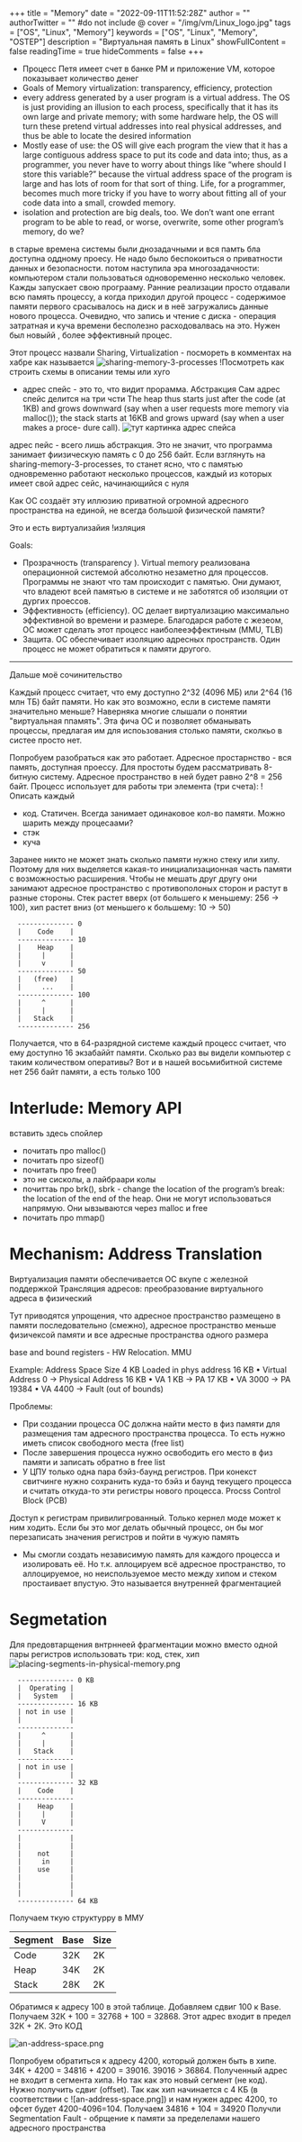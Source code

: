 +++
title = "Memory"
date = "2022-09-11T11:52:28Z"
author = ""
authorTwitter = "" #do not include @
cover = "/img/vm/Linux_logo.jpg"
tags = ["OS", "Linux", "Memory"]
keywords = ["OS", "Linux", "Memory", "OSTEP"]
description = "Виртуальная память в Linux"
showFullContent = false
readingTime = true
hideComments = false
+++

- Процесс Петя имеет счет в банке PM и приложение VM, которое показывает количество денег
- Goals of Memory virtualization: transparency, efficiency, protection
- every address generated
by a user program is a virtual address. The OS is just providing an illusion
to each process, specifically that it has its own large and private memory; with
some hardware help, the OS will turn these pretend virtual addresses into real
physical addresses, and thus be able to locate the desired information
- Mostly ease of use: the OS will give each program the view that it
has a large contiguous address space to put its code and data into; thus, as a
programmer, you never have to worry about things like “where should I store this
variable?” because the virtual address space of the program is large and has lots
of room for that sort of thing. Life, for a programmer, becomes much more tricky
if you have to worry about fitting all of your code data into a small, crowded
memory.
- isolation and protection are big deals, too. We don’t want
one errant program to be able to read, or worse, overwrite, some other program’s
memory, do we?


в старые времена системы были днозадачными и вся памть бла доступна оддному проесу. Не надо было беспокоиться о приватности данных и безопасности. потом наступила эра многозадачности: компьютером стали пользоваться одновоременно несколько человек. Кажды запускает свою програаму. Ранние реализации просто отдавали всю память процессу, а когда приходил другой процесс - содержимое памяти первого срасывалось на диск и в неё загружались данные нового процесса.
Очевидно, что запись и чтение с диска - операция затратная и куча времени бесполезно расходовалвась на это. Нужен был новыйй , более эффективный процес.

Этот процесс назвали Sharing, Virtualization - посмореть в комментах на хабре как называется
![sharing-memory-3-processes](/img/vm/sharing-memory-3-processes.png)
!Посмотреть как строить схемы в описании темы или хуго


- адрес спейс - это то, что видит прорамма. Абстракция
Сам адрес спейс делится на три чсти
The heap thus starts just after the code (at 1KB) and grows
downward (say when a user requests more memory via malloc()); the
stack starts at 16KB and grows upward (say when a user makes a proce-
dure call).
![тут картинка адрес спейса]()

адрес пейс - всего лишь абстракция. Это не значит, что программа занимает фиизическую память с 0 до 256 байт. Если взглянуть на sharing-memory-3-processes, то станет ясно, что с памятью одновременно работают несколько процессов, каждый из которых имеет свой адрес сейс, начинающийся с нуля

Как ОС создаёт эту иллюзию приватной огромной адресного пространства на единой, не всегда большой физической памяти?


Это и есть виртуализайия
!изляция



Goals:
- Прозрачность (transparency ). Virtual memory реализована операционной системой абсолютно незаметно для процессов. Программы не знают что там происходит с памятью. Они думают, что владеют всей памятью в системе и не заботятся об изоляции от дургих проессов.
- Эффективность (efficiency). ОС делает виртуализацию максимально эффективной во времени и размере. Благодарся работе с жезеом, ОС может сделать этот процесс наиболееэффектиным (MMU, TLB)
- Защита. ОС обеспечивает изоляцию адресных пространств. Один процесс не может обратиться к памяти другого.
---
Дальше моё сочинительство


Каждый процесс считает, что ему доступно 2^32 (4096 МБ) или 2^64 (16 млн ТБ) байт памяти. Но как это возможно, если в системе памяти значительно меньше?
Наверняка многие слышали о понятии "виртуальная ппамять". Эта фича ОС и позволяет обманывать процессы, предлагая им для испоьзования столько памяти, сколкьо в систее просто нет.

Попробуем разобраться как это работает.
Адресное простарнство - вся память, доступная проессу. Для простоты будем рассматривать 8-битную систему. Адресное пространство в ней будет равно 2^8 = 256 байт. 
Процесс использует для работы три элемента (три счета): 
!Описать каждый
- код. Статичен. Всегда занимает одинаковое кол-во памяти. Можно шарить между процесаами?
- стэк
- куча

Заранее никто не может знать сколько памяти нужно стеку или хипу. Поэтому для них выделяется какая-то инициализационная часть памяти с возможностью расширения. Чтобы не мешать друг другу они занимают адресное пространство с противополоных сторон и растут в разные стороны. Стек растет вверх (от большего к меньшему: 256 -> 100), хип растет вниз (от меньшего к большему: 10 -> 50)
```
  -------------- 0
  |    Code    |
  -------------- 10
  |    Heap    |
  |     |      |
  |     v      |
  -------------- 50
  |   (free)   |
  |     ...    |
  -------------- 100
  |     ^      |
  |     |      |
  |   Stack    |
  -------------- 256
```

Получается, что в 64-разрядной системе каждый процесс считает, что ему доступно 16 экзабаййт памяти. Сколько раз вы видели компьютер с таким количеством оперативы? Вот и в нашей восьмибитной системе нет 256 байт памяти, а есть только 100







# Interlude: Memory API

вставить здесь спойлер
- почитать про malloc()
- почитать про sizeof()
- почитать про free()
- это не сисколы, а лайбраари колы
- почиттаь про brk(), sbrk - change the location of the program’s break: the location of the end of the heap. Они не могут использоваться напрямую. Они ывзываются через malloc и free
- почитать про mmap()

# Mechanism: Address Translation
Виртуализация памяти обеспечивается ОС вкупе с железной поддержкой
Трансляция адресов: преобразование виртуального адреса в физический

Тут приводятся упрощения, что адресное пространство размещено в памяти последовательно (смежно), адресное пространство меньше физичексой памяти и все адресные пространства одного размера

base and bound registers - HW Relocation. MMU

Example:
Address Space Size 4 KB
Loaded in phys address 16 KB
• Virtual Address 0 → Physical Address 16 KB
• VA 1 KB → PA 17 KB
• VA 3000 → PA 19384
• VA 4400 → Fault (out of bounds)

Проблемы:
- При создании процесса ОС должна найти место в физ памяти для размещения там адресного пространства процесса. То есть нужно иметь список свободного места (free list)
- После завершения процесса нужно освободить его место в физ памяти  и записать обратно в free list
- У ЦПУ только одна пара бэйз-баунд регистров. При конекст свитчинге нужно сохранить куда-то бэйз и баунд текущего процесса и считать откуда-то эти регистры нового процесса. Procss Control Block (PCB)

Доступ к регистрам привилигрованный. Только кернел моде может к ним ходить. Если бы это мог делать обычный процесс, он бы мог перезаписать значения регистров и пойти в чужую память

- Мы смогли создать независимую память для каждого процесса и изолировать её. Но т.к. аллоцируем всё адресное пространство, то аллоцируемое, но неиспользуемое место между хипом и стеком простаивает впустую. Это называется внутренней фрагментацией

# Segmetation

Для предовтарщения внтрннеей фрагментации можно вместо одной пары регистров использовать три: код, стек, хип
![placing-segments-in-physical-memory.png](/img/vm/placing-segments-in-physical-memory.png)

```
  -------------- 0 KB
  |  Operating |
  |   System   |
  -------------- 16 KB
  | not in use |
  |            |
  --------------
  |     ^      |
  |     |      |
  |   Stack    |
  --------------
  | not in use |
  |            |
  -------------- 32 KB
  |    Code    |
  --------------
  |    Heap    |
  |     |      |
  |     V      |
  -------------- 
  |            |
  |            |
  |    not     |
  |     in     |
  |    use     |
  |            |
  |            |
  |            |
  -------------- 64 KB
```


Получаем ткую структурру в ММУ

Segment | Base | Size
--------|------|-------
Code    | 32K   | 2K
Heap    | 34K   | 2K
Stack   | 28K   | 2K

Обратимся к адресу 100 в этой таблице. Добавляем сдвиг 100 к Base. Получаем 32К + 100 = 32768 + 100 = 32868. Этот адрес входит в предел 32К + 2К. Это КОД

![an-address-space.png](/img/vm/an-address-space.png)

Попробуем обратиться к адресу 4200, который должен быть в хипе. 34К + 4200 = 34816 + 4200 = 39016. 39016 > 36864. Полученный адрес не входит в сегмента хипа.  Но так как это новый сегмент (не код). Нужно получить сдвиг (offset). Так как хип начинается с 4 КБ (в соответствии с ![an-address-space.png]) и нам нужен адрес 4200, то офсет будет 4200-4096=104. Получаем 34816 + 104 = 34920
Получли Segmentation Fault - обрщение к памяти за пределелами нашего адресного пространства

